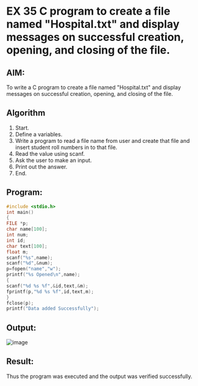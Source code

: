 # EX 35 C program to create a file named "Hospital.txt" and display messages on successful creation, opening, and closing of the file.
## AIM:
To write a C program to create a file named "Hospital.txt" and display messages on successful creation, opening, and closing of the file.

## Algorithm
1. Start.
2. Define a variables.
3. Write a program to read a file name from user and create that file and insert student roll numbers in to that file.
4. Read the value using scanf.
5. Ask the user to make an input.
6. Print out the answer.
7. End. 

## Program:
```c
#include <stdio.h> 
int main()
{
FILE *p;
char name[100]; 
int num;
int id;
char text[100]; 
float m; 
scanf("%s",name);
scanf("%d",&num);
p=fopen("name","w"); 
printf("%s Opened\n",name);
{
scanf("%d %s %f",&id,text,&m); 
fprintf(p,"%d %s %f",id,text,m);
}
fclose(p);
printf("Data added Successfully");

```

## Output:

![image](https://github.com/user-attachments/assets/d214bd50-9bf0-4c78-8833-dacc178634cb)


## Result:
Thus the program was executed and the output was verified successfully.
